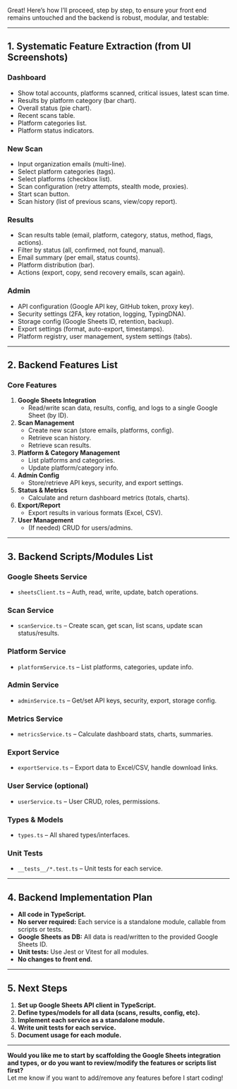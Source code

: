 Great! Here’s how I’ll proceed, step by step, to ensure your front end remains untouched and the backend is robust, modular, and testable:

---

## 1. Systematic Feature Extraction (from UI Screenshots)

### **Dashboard**
- Show total accounts, platforms scanned, critical issues, latest scan time.
- Results by platform category (bar chart).
- Overall status (pie chart).
- Recent scans table.
- Platform categories list.
- Platform status indicators.

### **New Scan**
- Input organization emails (multi-line).
- Select platform categories (tags).
- Select platforms (checkbox list).
- Scan configuration (retry attempts, stealth mode, proxies).
- Start scan button.
- Scan history (list of previous scans, view/copy report).

### **Results**
- Scan results table (email, platform, category, status, method, flags, actions).
- Filter by status (all, confirmed, not found, manual).
- Email summary (per email, status counts).
- Platform distribution (bar).
- Actions (export, copy, send recovery emails, scan again).

### **Admin**
- API configuration (Google API key, GitHub token, proxy key).
- Security settings (2FA, key rotation, logging, TypingDNA).
- Storage config (Google Sheets ID, retention, backup).
- Export settings (format, auto-export, timestamps).
- Platform registry, user management, system settings (tabs).

---

## 2. Backend Features List

### **Core Features**
1. **Google Sheets Integration**
   - Read/write scan data, results, config, and logs to a single Google Sheet (by ID).
2. **Scan Management**
   - Create new scan (store emails, platforms, config).
   - Retrieve scan history.
   - Retrieve scan results.
3. **Platform & Category Management**
   - List platforms and categories.
   - Update platform/category info.
4. **Admin Config**
   - Store/retrieve API keys, security, and export settings.
5. **Status & Metrics**
   - Calculate and return dashboard metrics (totals, charts).
6. **Export/Report**
   - Export results in various formats (Excel, CSV).
7. **User Management**
   - (If needed) CRUD for users/admins.

---

## 3. Backend Scripts/Modules List

### **Google Sheets Service**
- `sheetsClient.ts` – Auth, read, write, update, batch operations.

### **Scan Service**
- `scanService.ts` – Create scan, get scan, list scans, update scan status/results.

### **Platform Service**
- `platformService.ts` – List platforms, categories, update info.

### **Admin Service**
- `adminService.ts` – Get/set API keys, security, export, storage config.

### **Metrics Service**
- `metricsService.ts` – Calculate dashboard stats, charts, summaries.

### **Export Service**
- `exportService.ts` – Export data to Excel/CSV, handle download links.

### **User Service** (optional)
- `userService.ts` – User CRUD, roles, permissions.

### **Types & Models**
- `types.ts` – All shared types/interfaces.

### **Unit Tests**
- `__tests__/*.test.ts` – Unit tests for each service.

---

## 4. Backend Implementation Plan

- **All code in TypeScript.**
- **No server required:** Each service is a standalone module, callable from scripts or tests.
- **Google Sheets as DB:** All data is read/written to the provided Google Sheets ID.
- **Unit tests:** Use Jest or Vitest for all modules.
- **No changes to front end.**

---

## 5. Next Steps

1. **Set up Google Sheets API client in TypeScript.**
2. **Define types/models for all data (scans, results, config, etc).**
3. **Implement each service as a standalone module.**
4. **Write unit tests for each service.**
5. **Document usage for each module.**

---

**Would you like me to start by scaffolding the Google Sheets integration and types, or do you want to review/modify the features or scripts list first?**  
Let me know if you want to add/remove any features before I start coding!

